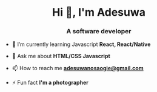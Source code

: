 <h1 align="center">Hi 👋, I'm Adesuwa</h1>
<h3 align="center">A software developer</h3>

- 🌱 I’m currently learning Javascript **React, React/Native**

- 💬 Ask me about **HTML/CSS Javascript**

- 📫 How to reach me **adesuwanosaogie@gmail.com**

- ⚡ Fun fact **I'm a photographer**


<p align="left">
</p>
